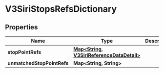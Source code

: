 
# V3SiriStopsRefsDictionary

## Properties
Name | Type | Description | Notes
------------ | ------------- | ------------- | -------------
**stopPointRefs** | [**Map&lt;String, V3SiriReferenceDataDetail&gt;**](V3SiriReferenceDataDetail.md) |  |  [optional]
**unmatchedStopPointRefs** | **Map&lt;String, String&gt;** |  |  [optional]




